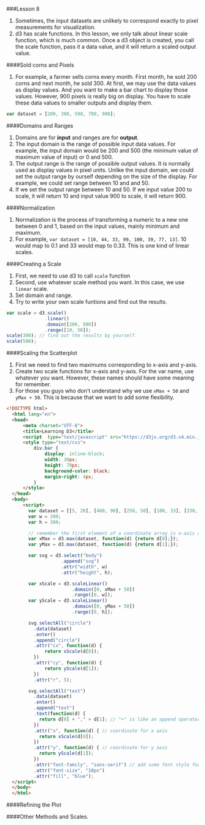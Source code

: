 ###Lesson 8
1. Sometimes, the input datasets are unlikely to correspond exactly to pixel measurements for visualization. 
2. d3 has scale functions. In this lesson, we only talk about linear scale function, which is much common. Once a d3 object is created, you call the scale function, pass it a data value, and it will return a scaled output value. 

####Sold corns and Pixels
1. For example, a farmer sells corns every month. First month, he sold 200 corns and next month, he sold 300. At first, we may use the data values as display values. And you want to make a bar chart to display those values. However, 900 pixels is really big on display. You have to scale these data values to smaller outputs and display them. 
```Javascript 
var dataset = [200, 300, 500, 700, 900];
```

####Domains and Ranges
1. Domains are for __input__ and ranges are for __output__. 
2. The input domain is the range of possible input data values. For example, the input domain would be 200 and 500 (the minimum value of maximum value of input) or 0 and 500.
3. The output range is the range of possible output values. It is normally used as display values in pixel units. Unlike the input domain, we could set the output range by ourself depending on the size of the display. For example, we could set range between 10 and and 50. 
4. If we set the output range between 10 and 50. If we input value 200 to scale, it will return 10 and input value 900 to scale, it will return 900. 

####Normalization
1. Normalization is the process of transforming a numeric to a new one between 0 and 1, based on the input values, mainly minimum and maximum. 
2. For example, ```var dataset = [10, 44, 33, 99, 100, 39, 77, 13]```. 10 would map to 0.1 and 33 would map to 0.33. This is one kind of linear scales. 

####Creating a Scale
1. First, we need to use d3 to call ```scale``` function
2. Second, use whatever scale method you want. In this case, we use ```linear``` scale. 
3. Set domain and range.
4. Try to write your own scale funtions and find out the results.
```Javascript
var scale = d3.scale()
              .linear()
              .domain([200, 900])
              .range([10, 50]);
scale(300); // find out the results by yourself.
scale(500);
```

####Scaling the Scatterplot
1. First we need to find two maximums corresponding to x-axis and y-axis.
2. Create two scale functions for x-axis and y-axis. For the var name, use whatever you want. However, these names should have some meaning for remember. 
3. For those you guys who don't understand why we use ```xMax + 50``` and ```yMax + 50```. This is because that we want to add some flexibility. 

```HTML
<!DOCTYPE html>
  <html lang="en">
  <head>
      <meta charset="UTF-8">
      <title>Learning D3</title>
      <script  type="text/javascript" src="https://d3js.org/d3.v4.min.js"></script>
      <style type="text/css">
          div.bar {
              display: inline-block;
              width: 30px;
              height: 70px;
              background-color: black;
              margin-right: 4px;
          }
      </style>
  </head>
  <body>
      <script>
        var dataset = [[5, 20], [480, 90], [250, 50], [100, 33], [330, 95], [410, 12]];
        var w = 200;
        var h = 300;

        // remember the first element of a coordinate array is x-axis and second element is y-axis
        var xMax = d3.max(dataset, function(d) {return d[0];});
        var yMax = d3.max(dataset, function(d) {return d[1];});

        var svg = d3.select("body")
                    .append("svg")
                    .attr("width", w)
                    .attr("height", h);

        var xScale = d3.scaleLinear()                        
                        .domain([0, xMax + 50])
                        .range([0, w]);
        var yScale = d3.scaleLinear()        
                        .domain([0, yMax + 50])
                        .range([0, h]);

        svg.selectAll("circle")
          .data(dataset)
          .enter()
          .append("circle")
          .attr("cx", function(d) {
              return xScale(d[0]);  
          })
          .attr("cy", function(d) {
              return yScale(d[1]);
          })
          .attr("r", 5); 

        svg.selectAll("text")
          .data(dataset)
          .enter()
          .append("text")
          .text(function(d) {
            return d[0] + "," + d[1]; // "+" is like an append operator
          })
          .attr("x", function(d) { // coordinate for x axis
            return xScale(d[0]);
          })
          .attr("y", function(d) { // coordinate for y axis
            return yScale(d[1]);
          })
          .attr("font-family", "sans-serif") // add some font style for the text
          .attr("font-size", "10px")
          .attr("fill", "blue");
  </script>
  </body>
  </html> 
```         
 
  
 
####Refining the Plot

####Other Methods and Scales. 
